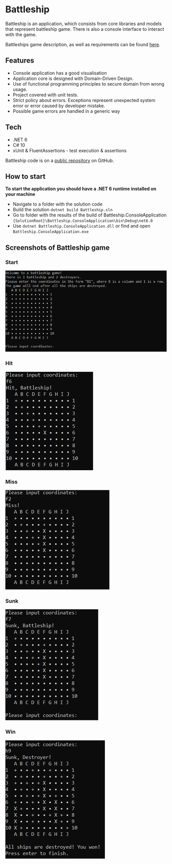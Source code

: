 # Battleship

Battleship is an application, which consists from core libraries and models that represent battleship game. 
There is also a console interface to interact with the game.

Battleships game description, as well as requirements can be found [here](https://medium.com/guestline-labs/hints-for-our-interview-process-and-code-test-ae647325f400).

## Features

- Console application has a good visualisation
- Application core is designed with Domain-Driven Design.
- Use of functional programming principles to secure domain from wrong usage.
- Project covered with unit tests.
- Strict policy about errors. Exceptions represent unexpected system error or error caused by developer mistake. 
- Possible game errors are handled in a generic way


## Tech

- .NET 6
- C# 10
- xUnit & FluentAssertions - test execution & assertions

Battleship code is on a [public repository](https://github.com/ArtyomKolosov2/Battleship) on GitHub.

## How to start

**To start the application you should have a .NET 6 runtime installed on your machine**

- Navigate to a folder with the solution code
- Build the solution `dotnet build Battleship.sln`
- Go to folder with the results of the build of Battleship.ConsoleApplication `{SolutionRoot}\Battleship.ConsoleApplication\bin\Debug\net6.0`
- Use `dotnet Battleship.ConsoleApplication.dll` or find and open `Battleship.ConsoleApplication.exe`


## Screenshots of Battleship game

### Start

![Start.png](Screenshots/Start.png)

### Hit
![Hit.png](Screenshots/Hit.png)

### Miss
![Miss.png](Screenshots/Miss.png)    

### Sunk
![SunkShip.png](Screenshots/SunkShip.png)

### Win
![Win.png](Screenshots/Win.png)

